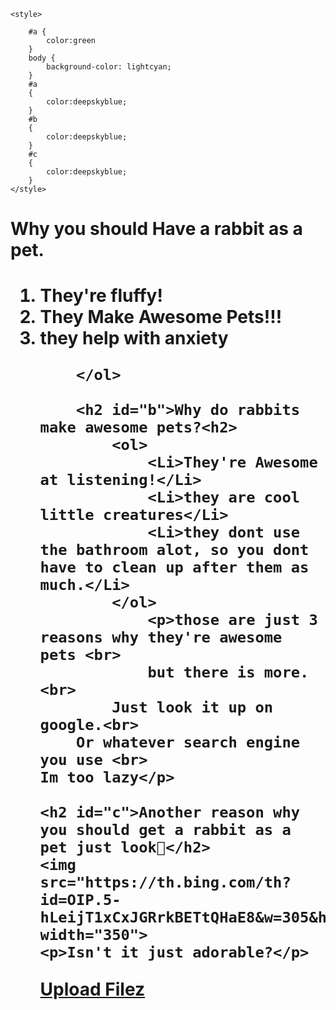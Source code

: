 <!DOCTYPE html>
<html lang="en">
<head>
    <meta charset="UTF-8">
    <meta name="viewport" content="width=device-width, initial-scale=1.0">
    <title>Facts about rabbits</title>
    <link rel="icon" href="https://www.bing.com/th?id=OIP.a6sO7_-ly2Me0oOxppNIHAHaEu&w=202&h=200&c=8&rs=1&qlt=90&o=6&dpr=2&pid=3.1&rm=2">

    <style>

        #a {
            color:green
        }
        body {
            background-color: lightcyan;
        }
        #a
        {
            color:deepskyblue;
        }
        #b
        {
            color:deepskyblue;
        }
        #c
        {
            color:deepskyblue;
        }
    </style>
</head>
<body>
    <h1 id="a">Why you should Have a rabbit as a pet.<h1>
        <ol>
          <Li>They're fluffy!</Li>
          <li>They Make Awesome Pets!!!</li>
          <li> they help with anxiety</li>


        </ol>

        <h2 id="b">Why do rabbits make awesome pets?<h2>
            <ol>
                <Li>They're Awesome at listening!</Li>
                <Li>they are cool little creatures</Li>
                <Li>they dont use the bathroom alot, so you dont have to clean up after them as much.</Li>
            </ol>
                <p>those are just 3 reasons why they're awesome pets <br>
                but there is more.<br>
            Just look it up on google.<br>
        Or whatever search engine you use <br>
    Im too lazy</p>

    <h2 id="c">Another reason why you should get a rabbit as a pet just look👀</h2>
    <img src="https://th.bing.com/th?id=OIP.5-hLeijT1xCxJGRrkBETtQHaE8&w=305&h=204&c=8&rs=1&qlt=90&o=6&dpr=2&pid=3.1&rm=2"
    width="350">
    <p>Isn't it just adorable?</p>

    

    
            
    
    
<a href="Upload.html">Upload Filez</a>

</body> </html>




